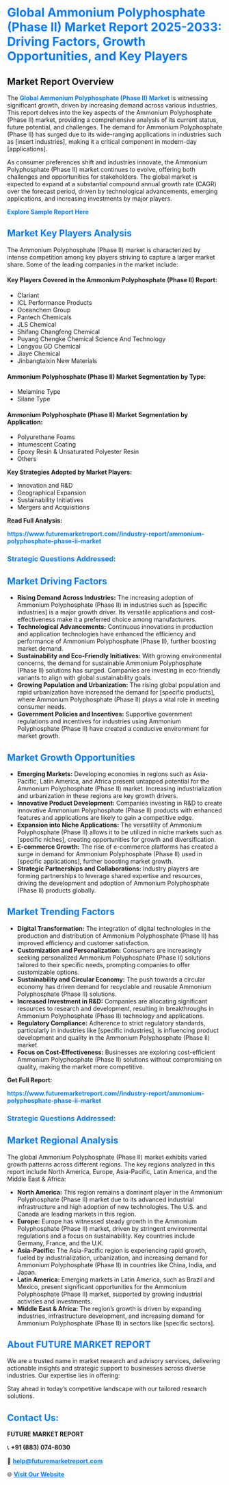 <h1 style="color: #007BFF;">Global Ammonium Polyphosphate (Phase II) Market Report 2025-2033: Driving Factors, Growth Opportunities, and Key Players</h1>

<section id="overview">
<h2>Market Report Overview</h2>
<p>The <a href="https://www.futuremarketreport.com//industry-report/ammonium-polyphosphate-phase-ii-market" style="color: #007BFF; text-decoration: none;"><strong>Global Ammonium Polyphosphate (Phase II) Market</strong></a> is witnessing significant growth, driven by increasing demand across various industries. This report delves into the key aspects of the Ammonium Polyphosphate (Phase II) market, providing a comprehensive analysis of its current status, future potential, and challenges. The demand for Ammonium Polyphosphate (Phase II) has surged due to its wide-ranging applications in industries such as [insert industries], making it a critical component in modern-day [applications].</p>
<p>As consumer preferences shift and industries innovate, the Ammonium Polyphosphate (Phase II) market continues to evolve, offering both challenges and opportunities for stakeholders. The global market is expected to expand at a substantial compound annual growth rate (CAGR) over the forecast period, driven by technological advancements, emerging applications, and increasing investments by major players.</p>
</section>

<section id="overview">
<p><a href="https://www.futuremarketreport.com//request-sample/reportId=46777" style="color: #007BFF; text-decoration: none;"><strong>Explore Sample Report Here</strong></a></p>
</section>

<section id="key-players">
<h2 style="color: #007BFF;">Market Key Players Analysis</h2>
<p>The Ammonium Polyphosphate (Phase II) market is characterized by intense competition among key players striving to capture a larger market share. Some of the leading companies in the market include:</p>
<h4>Key Players Covered in the Ammonium Polyphosphate (Phase II) Report:</h4>
<ul><li>Clariant</li><li>ICL Performance Products</li><li>Oceanchem Group</li><li>Pantech Chemicals</li><li>JLS Chemical</li><li>Shifang Changfeng Chemical</li><li>Puyang Chengke Chemical Science And Technology</li><li>Longyou GD Chemical</li><li>Jiaye Chemical</li><li>Jinbangtaixin New Materials</li></ul>
<h4>Ammonium Polyphosphate (Phase II) Market Segmentation by Type:</h4>
<ul><li>Melamine Type</li><li>Silane Type</li></ul>

<h4>Ammonium Polyphosphate (Phase II) Market Segmentation by Application:</h4>
<ul><li>Polyurethane Foams</li><li>Intumescent Coating</li><li>Epoxy Resin &amp; Unsaturated Polyester Resin</li><li>Others</li></ul>
<p><strong>Key Strategies Adopted by Market Players:</strong></p>
<ul>
<li>Innovation and R&D</li>
<li>Geographical Expansion</li>
<li>Sustainability Initiatives</li>
<li>Mergers and Acquisitions</li>
</ul>
</section>

<section>
<p><strong>Read Full Analysis: </strong></p><a href="https://www.futuremarketreport.com//industry-report/ammonium-polyphosphate-phase-ii-market" style="color: #007BFF; text-decoration: none;"><strong>https://www.futuremarketreport.com//industry-report/ammonium-polyphosphate-phase-ii-market</strong></a>
<h3 style="color: #007BFF;">Strategic Questions Addressed:</h3>
</section>

<section id="driving-factors">
<h2 style="color: #007BFF;">Market Driving Factors</h2>
<ul>
<li><strong>Rising Demand Across Industries:</strong> The increasing adoption of Ammonium Polyphosphate (Phase II) in industries such as [specific industries] is a major growth driver. Its versatile applications and cost-effectiveness make it a preferred choice among manufacturers.</li>
<li><strong>Technological Advancements:</strong> Continuous innovations in production and application technologies have enhanced the efficiency and performance of Ammonium Polyphosphate (Phase II), further boosting market demand.</li>
<li><strong>Sustainability and Eco-Friendly Initiatives:</strong> With growing environmental concerns, the demand for sustainable Ammonium Polyphosphate (Phase II) solutions has surged. Companies are investing in eco-friendly variants to align with global sustainability goals.</li>
<li><strong>Growing Population and Urbanization:</strong> The rising global population and rapid urbanization have increased the demand for [specific products], where Ammonium Polyphosphate (Phase II) plays a vital role in meeting consumer needs.</li>
<li><strong>Government Policies and Incentives:</strong> Supportive government regulations and incentives for industries using Ammonium Polyphosphate (Phase II) have created a conducive environment for market growth.</li>
</ul>
</section>

<section id="growth-opportunities">
<h2 style="color: #007BFF;">Market Growth Opportunities</h2>
<ul>
<li><strong>Emerging Markets:</strong> Developing economies in regions such as Asia-Pacific, Latin America, and Africa present untapped potential for the Ammonium Polyphosphate (Phase II) market. Increasing industrialization and urbanization in these regions are key growth drivers.</li>
<li><strong>Innovative Product Development:</strong> Companies investing in R&D to create innovative Ammonium Polyphosphate (Phase II) products with enhanced features and applications are likely to gain a competitive edge.</li>
<li><strong>Expansion into Niche Applications:</strong> The versatility of Ammonium Polyphosphate (Phase II) allows it to be utilized in niche markets such as [specific niches], creating opportunities for growth and diversification.</li>
<li><strong>E-commerce Growth:</strong> The rise of e-commerce platforms has created a surge in demand for Ammonium Polyphosphate (Phase II) used in [specific applications], further boosting market growth.</li>
<li><strong>Strategic Partnerships and Collaborations:</strong> Industry players are forming partnerships to leverage shared expertise and resources, driving the development and adoption of Ammonium Polyphosphate (Phase II) products globally.</li>
</ul>
</section>

<section id="trending-factors">
<h2 style="color: #007BFF;">Market Trending Factors</h2>
<ul>
<li><strong>Digital Transformation:</strong> The integration of digital technologies in the production and distribution of Ammonium Polyphosphate (Phase II) has improved efficiency and customer satisfaction.</li>
<li><strong>Customization and Personalization:</strong> Consumers are increasingly seeking personalized Ammonium Polyphosphate (Phase II) solutions tailored to their specific needs, prompting companies to offer customizable options.</li>
<li><strong>Sustainability and Circular Economy:</strong> The push towards a circular economy has driven demand for recyclable and reusable Ammonium Polyphosphate (Phase II) solutions.</li>
<li><strong>Increased Investment in R&D:</strong> Companies are allocating significant resources to research and development, resulting in breakthroughs in Ammonium Polyphosphate (Phase II) technology and applications.</li>
<li><strong>Regulatory Compliance:</strong> Adherence to strict regulatory standards, particularly in industries like [specific industries], is influencing product development and quality in the Ammonium Polyphosphate (Phase II) market.</li>
<li><strong>Focus on Cost-Effectiveness:</strong> Businesses are exploring cost-efficient Ammonium Polyphosphate (Phase II) solutions without compromising on quality, making the market more competitive.</li>
</ul>
</section>

<section>
<p><strong>Get Full Report: </strong></p><a href="https://www.futuremarketreport.com//industry-report/ammonium-polyphosphate-phase-ii-market" style="color: #007BFF; text-decoration: none;"><strong>https://www.futuremarketreport.com//industry-report/ammonium-polyphosphate-phase-ii-market</strong></a>
<h3 style="color: #007BFF;">Strategic Questions Addressed:</h3>
</section>


<section id="regional-analysis">
<h2 style="color: #007BFF;">Market Regional Analysis</h2>
<p>The global Ammonium Polyphosphate (Phase II) market exhibits varied growth patterns across different regions. The key regions analyzed in this report include North America, Europe, Asia-Pacific, Latin America, and the Middle East & Africa:</p>
<ul>
<li><strong>North America:</strong> This region remains a dominant player in the Ammonium Polyphosphate (Phase II) market due to its advanced industrial infrastructure and high adoption of new technologies. The U.S. and Canada are leading markets in this region.</li>
<li><strong>Europe:</strong> Europe has witnessed steady growth in the Ammonium Polyphosphate (Phase II) market, driven by stringent environmental regulations and a focus on sustainability. Key countries include Germany, France, and the U.K.</li>
<li><strong>Asia-Pacific:</strong> The Asia-Pacific region is experiencing rapid growth, fueled by industrialization, urbanization, and increasing demand for Ammonium Polyphosphate (Phase II) in countries like China, India, and Japan.</li>
<li><strong>Latin America:</strong> Emerging markets in Latin America, such as Brazil and Mexico, present significant opportunities for the Ammonium Polyphosphate (Phase II) market, supported by growing industrial activities and investments.</li>
<li><strong>Middle East & Africa:</strong> The region’s growth is driven by expanding industries, infrastructure development, and increasing demand for Ammonium Polyphosphate (Phase II) in sectors like [specific sectors].</li>
</ul>
</section>

<footer>
<h2 style="color: #007BFF;">About FUTURE MARKET REPORT</h2>
<p>We are a trusted name in market research and advisory services, delivering actionable insights and strategic support to businesses across diverse industries. Our expertise lies in offering:</p>

<p>Stay ahead in today’s competitive landscape with our tailored research solutions.</p>

<h2 style="color: #007BFF;">Contact Us:</h2>
<p><strong>FUTURE MARKET REPORT</strong></p>
<p>📞 <strong>+91 (883) 074-8030</strong></p>
<p>📧 <strong><a href="mailto:help@futuremarketreport.com" style="color: #007BFF;">help@futuremarketreport.com</a></strong></p>
<p>🌐 <strong><a href="https://www.futuremarketreport.com/" style="color: #007BFF;">Visit Our Website</a></strong></p>
</footer>